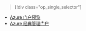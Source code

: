 > [!div class="op_single_selector"]
- [Azure 门户预览](../articles/storage/storage-create-storage-account.md)
- [Azure 经典管理门户](../articles/storage/storage-create-storage-account-classic-portal.md)

<!---HONumber=Mooncake_0104_2016-->